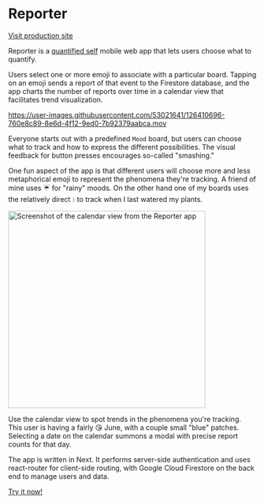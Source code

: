 # Reporter

[Visit production site](https://reporter.mpq.dev/)

Reporter is a [quantified self](https://en.wikipedia.org/wiki/Quantified_self)
mobile web app that lets users choose what to quantify.

Users select one or more emoji to associate with a particular board. Tapping on
an emoji sends a report of that event to the Firestore database, and the app
charts the number of reports over time in a calendar view that facilitates trend
visualization.

https://user-images.githubusercontent.com/53021641/126410696-760e8c89-8e6d-4f12-9ed0-7b92379aabca.mov

Everyone starts out with a predefined `Mood` board, but users can choose what to
track and how to express the different possibilities. The visual feedback for
button presses encourages so-called "smashing."

One fun aspect of the app is that different users will choose more and less
metaphorical emoji to represent the phenomena they're tracking. A friend of mine
uses ☔ for "rainy" moods. On the other hand one of my boards uses the
relatively direct 💧 to track when I last watered my plants.

<img src="https://mpq.dev/static/reporter-demo-cal.jpg" alt="Screenshot of the calendar view from the Reporter app" width=400/>

Use the calendar view to spot trends in the phenomena you're tracking. This user
is having a fairly 😘 June, with a couple small "blue" patches. Selecting a date
on the calendar summons a modal with precise report counts for that day.

The app is written in Next. It performs server-side authentication and uses
react-router for client-side routing, with Google Cloud Firestore on the back
end to manage users and data.

[Try it now!](https://reporter.mpq.dev/)
